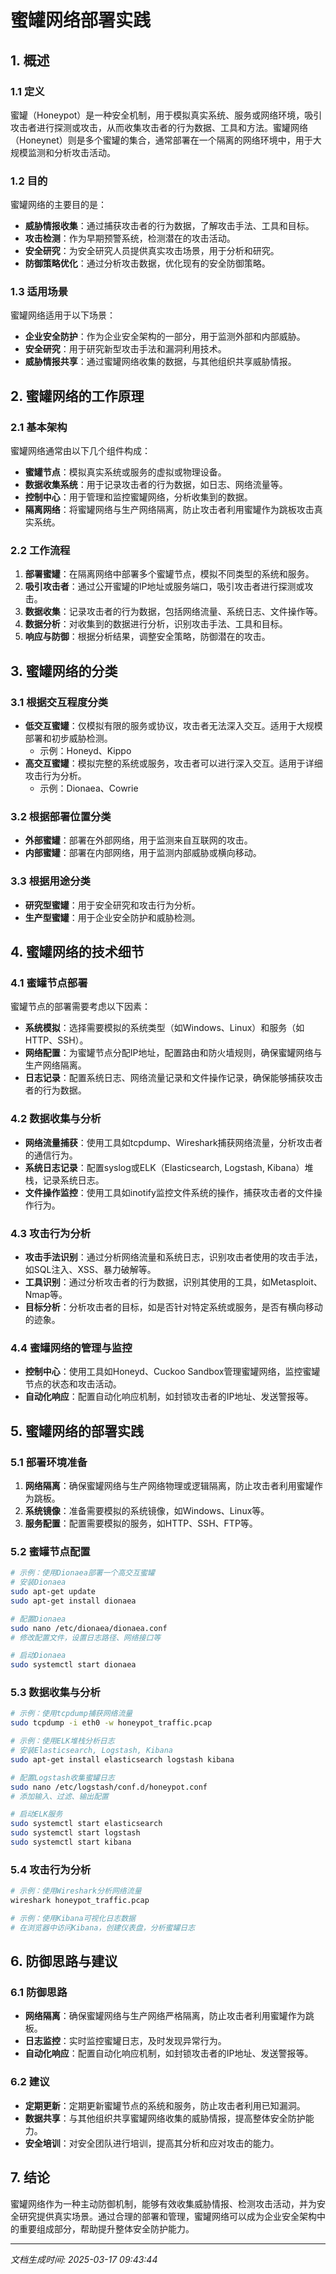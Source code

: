 # 蜜罐网络部署实践

## 1. 概述

### 1.1 定义
蜜罐（Honeypot）是一种安全机制，用于模拟真实系统、服务或网络环境，吸引攻击者进行探测或攻击，从而收集攻击者的行为数据、工具和方法。蜜罐网络（Honeynet）则是多个蜜罐的集合，通常部署在一个隔离的网络环境中，用于大规模监测和分析攻击活动。

### 1.2 目的
蜜罐网络的主要目的是：
- **威胁情报收集**：通过捕获攻击者的行为数据，了解攻击手法、工具和目标。
- **攻击检测**：作为早期预警系统，检测潜在的攻击活动。
- **安全研究**：为安全研究人员提供真实攻击场景，用于分析和研究。
- **防御策略优化**：通过分析攻击数据，优化现有的安全防御策略。

### 1.3 适用场景
蜜罐网络适用于以下场景：
- **企业安全防护**：作为企业安全架构的一部分，用于监测外部和内部威胁。
- **安全研究**：用于研究新型攻击手法和漏洞利用技术。
- **威胁情报共享**：通过蜜罐网络收集的数据，与其他组织共享威胁情报。

## 2. 蜜罐网络的工作原理

### 2.1 基本架构
蜜罐网络通常由以下几个组件构成：
- **蜜罐节点**：模拟真实系统或服务的虚拟或物理设备。
- **数据收集系统**：用于记录攻击者的行为数据，如日志、网络流量等。
- **控制中心**：用于管理和监控蜜罐网络，分析收集到的数据。
- **隔离网络**：将蜜罐网络与生产网络隔离，防止攻击者利用蜜罐作为跳板攻击真实系统。

### 2.2 工作流程
1. **部署蜜罐**：在隔离网络中部署多个蜜罐节点，模拟不同类型的系统和服务。
2. **吸引攻击者**：通过公开蜜罐的IP地址或服务端口，吸引攻击者进行探测或攻击。
3. **数据收集**：记录攻击者的行为数据，包括网络流量、系统日志、文件操作等。
4. **数据分析**：对收集到的数据进行分析，识别攻击手法、工具和目标。
5. **响应与防御**：根据分析结果，调整安全策略，防御潜在的攻击。

## 3. 蜜罐网络的分类

### 3.1 根据交互程度分类
- **低交互蜜罐**：仅模拟有限的服务或协议，攻击者无法深入交互。适用于大规模部署和初步威胁检测。
  - 示例：Honeyd、Kippo
- **高交互蜜罐**：模拟完整的系统或服务，攻击者可以进行深入交互。适用于详细攻击行为分析。
  - 示例：Dionaea、Cowrie

### 3.2 根据部署位置分类
- **外部蜜罐**：部署在外部网络，用于监测来自互联网的攻击。
- **内部蜜罐**：部署在内部网络，用于监测内部威胁或横向移动。

### 3.3 根据用途分类
- **研究型蜜罐**：用于安全研究和攻击行为分析。
- **生产型蜜罐**：用于企业安全防护和威胁检测。

## 4. 蜜罐网络的技术细节

### 4.1 蜜罐节点部署
蜜罐节点的部署需要考虑以下因素：
- **系统模拟**：选择需要模拟的系统类型（如Windows、Linux）和服务（如HTTP、SSH）。
- **网络配置**：为蜜罐节点分配IP地址，配置路由和防火墙规则，确保蜜罐网络与生产网络隔离。
- **日志记录**：配置系统日志、网络流量记录和文件操作记录，确保能够捕获攻击者的行为数据。

### 4.2 数据收集与分析
- **网络流量捕获**：使用工具如tcpdump、Wireshark捕获网络流量，分析攻击者的通信行为。
- **系统日志记录**：配置syslog或ELK（Elasticsearch, Logstash, Kibana）堆栈，记录系统日志。
- **文件操作监控**：使用工具如inotify监控文件系统的操作，捕获攻击者的文件操作行为。

### 4.3 攻击行为分析
- **攻击手法识别**：通过分析网络流量和系统日志，识别攻击者使用的攻击手法，如SQL注入、XSS、暴力破解等。
- **工具识别**：通过分析攻击者的行为数据，识别其使用的工具，如Metasploit、Nmap等。
- **目标分析**：分析攻击者的目标，如是否针对特定系统或服务，是否有横向移动的迹象。

### 4.4 蜜罐网络的管理与监控
- **控制中心**：使用工具如Honeyd、Cuckoo Sandbox管理蜜罐网络，监控蜜罐节点的状态和攻击活动。
- **自动化响应**：配置自动化响应机制，如封锁攻击者的IP地址、发送警报等。

## 5. 蜜罐网络的部署实践

### 5.1 部署环境准备
1. **网络隔离**：确保蜜罐网络与生产网络物理或逻辑隔离，防止攻击者利用蜜罐作为跳板。
2. **系统镜像**：准备需要模拟的系统镜像，如Windows、Linux等。
3. **服务配置**：配置需要模拟的服务，如HTTP、SSH、FTP等。

### 5.2 蜜罐节点配置
```bash
# 示例：使用Dionaea部署一个高交互蜜罐
# 安装Dionaea
sudo apt-get update
sudo apt-get install dionaea

# 配置Dionaea
sudo nano /etc/dionaea/dionaea.conf
# 修改配置文件，设置日志路径、网络接口等

# 启动Dionaea
sudo systemctl start dionaea
```

### 5.3 数据收集与分析
```bash
# 示例：使用tcpdump捕获网络流量
sudo tcpdump -i eth0 -w honeypot_traffic.pcap

# 示例：使用ELK堆栈分析日志
# 安装Elasticsearch, Logstash, Kibana
sudo apt-get install elasticsearch logstash kibana

# 配置Logstash收集蜜罐日志
sudo nano /etc/logstash/conf.d/honeypot.conf
# 添加输入、过滤、输出配置

# 启动ELK服务
sudo systemctl start elasticsearch
sudo systemctl start logstash
sudo systemctl start kibana
```

### 5.4 攻击行为分析
```bash
# 示例：使用Wireshark分析网络流量
wireshark honeypot_traffic.pcap

# 示例：使用Kibana可视化日志数据
# 在浏览器中访问Kibana，创建仪表盘，分析蜜罐日志
```

## 6. 防御思路与建议

### 6.1 防御思路
- **网络隔离**：确保蜜罐网络与生产网络严格隔离，防止攻击者利用蜜罐作为跳板。
- **日志监控**：实时监控蜜罐日志，及时发现异常行为。
- **自动化响应**：配置自动化响应机制，如封锁攻击者的IP地址、发送警报等。

### 6.2 建议
- **定期更新**：定期更新蜜罐节点的系统和服务，防止攻击者利用已知漏洞。
- **数据共享**：与其他组织共享蜜罐网络收集的威胁情报，提高整体安全防护能力。
- **安全培训**：对安全团队进行培训，提高其分析和应对攻击的能力。

## 7. 结论
蜜罐网络作为一种主动防御机制，能够有效收集威胁情报、检测攻击活动，并为安全研究提供真实场景。通过合理的部署和管理，蜜罐网络可以成为企业安全架构中的重要组成部分，帮助提升整体安全防护能力。

---

*文档生成时间: 2025-03-17 09:43:44*
